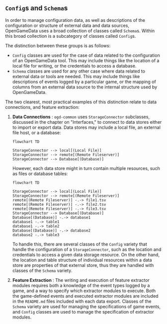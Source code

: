 ## `Config`s and `Schema`s

In order to manage configuration data, as well as descriptions of the configuration or structure of external data and data sources, OpenGameData uses a broad collection of classes called `Schema`s.
Within this broad collection is a subcategory of classes called `Config`s.

The distinction between these groups is as follows:

* `Config` classes are used for the case of data related to the configuration of an OpenGameData tool.
    This may include things like the location of a local file for writing, or the credentials to access a database.
* `Schema` classes are used for any other case where data related to external data or tools are needed.
    This may include things like descriptions of events logged by a particular game, or the mapping of columns from an external data source to the internal structure used by OpenGameData.

The two clearest, most practical examples of this distinction relate to data connections, and feature extraction:

1. **Data Connections** : `ogd-common` uses `StorageConnector` subclasses, discussed in the chapter on "Interfaces," to connect to data stores either to import or export data.
    Data stores may include a local file, an external file host, or a database:

    ```{mermaid}
    flowchart TD

    StorageConnector --> local[(Local File)]
    StorageConnector --> remote[(Remote Fileserver)]
    StorageConnector --> Database[(Database)]
    ```

    However, each data store might in turn contain multiple resources, such as files or database tables:

    ```{mermaid}
    flowchart TD

    StorageConnector --> local[(Local File)]
    StorageConnector --> remote[(Remote Fileserver)]
    remote[(Remote Fileserver)] -.-> file1.tsv
    remote[(Remote Fileserver)] -.-> file2.tsv
    remote[(Remote Fileserver)] -.-> file3.tsv
    StorageConnector --> Database[(Database)]
    Database[(Database)] -.-> database1
    database1 -.-> table1
    database1 -.-> table2
    Database[(Database)] -.-> database2
    database2 -.-> table3
    ```

    To handle this, there are several classes of the `Config` variety that handle the configuration of a `StorageConnector`, such as the location and credentials to access a given data storage resource.
    On the other hand, the location and table structure of individual resources within a data store are properties of that external store, thus they are handled with classes of the `Schema` variety.
2. **Feature Extraction** : The writing and execution of feature extractor modules requires both a knowledge of the event types logged by a game, and a way to specify which extractor modules to execute.
    Both the game-defined events and executed extractor modules are included in the `README.md` files included with each data export.
    Classes of the `Schema` variety are used for managing the specifications of game events, and `Config` classes are used to manage the specification of extractor modules.
